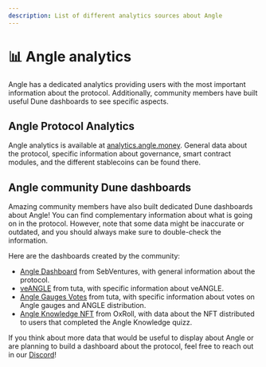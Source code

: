 ```yaml
---
description: List of different analytics sources about Angle
---
```


# 📊 Angle analytics

Angle has a dedicated analytics providing users with the most important information about the protocol. Additionally, community members have built useful Dune dashboards to see specific aspects.

## Angle Protocol Analytics

Angle analytics is available at [analytics.angle.money](https://analytics.angle.money/). General data about the protocol, specific information about governance, smart contract modules, and the different stablecoins can be found there.

## Angle community Dune dashboards

Amazing community members have also built dedicated Dune dashboards about Angle! You can find complementary information about what is going on in the protocol. However, note that some data might be inaccurate or outdated, and you should always make sure to double-check the information.

Here are the dashboards created by the community:

- [Angle Dashboard](https://dune.com/SebVentures/Angle-Dashboard) from SebVentures, with general information about the protocol.
- [veANGLE](https://dune.com/tuta/veANGLE-data) from tuta, with specific information about veANGLE.
- [Angle Gauges Votes](https://dune.com/tuta/Angle-Gauges-Votes) from tuta, with specific information about votes on Angle gauges and ANGLE distribution.
- [Angle Knowledge NFT](https://dune.com/0xroll/Angle-Protocol-Knowledge-NFT) from OxRoll, with data about the NFT distributed to users that completed the Angle Knowledge quizz.

If you think about more data that would be useful to display about Angle or are planning to build a dashboard about the protocol, feel free to reach out in our [Discord](https://discord.gg/bwHQTMsf)!
